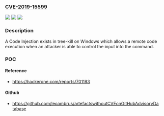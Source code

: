 ### [CVE-2019-15599](https://cve.mitre.org/cgi-bin/cvename.cgi?name=CVE-2019-15599)
![](https://img.shields.io/static/v1?label=Product&message=tree-kill&color=blue)
![](https://img.shields.io/static/v1?label=Version&message=n%2Fa&color=blue)
![](https://img.shields.io/static/v1?label=Vulnerability&message=Code%20Injection%20(CWE-94)&color=brighgreen)

### Description

A Code Injection exists in tree-kill on Windows which allows a remote code execution when an attacker is able to control the input into the command.

### POC

#### Reference
- https://hackerone.com/reports/701183

#### Github
- https://github.com/leoambrus/artefactswithoutCVEonGitHubAdvisoryDatabase

